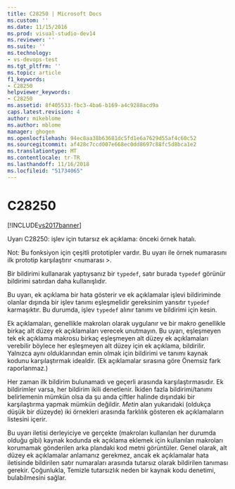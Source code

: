 ```yaml
---
title: C28250 | Microsoft Docs
ms.custom: ''
ms.date: 11/15/2016
ms.prod: visual-studio-dev14
ms.reviewer: ''
ms.suite: ''
ms.technology:
- vs-devops-test
ms.tgt_pltfrm: ''
ms.topic: article
f1_keywords:
- C28250
helpviewer_keywords:
- C28250
ms.assetid: 8f405533-fbc3-4ba6-b169-a4c9288acd9a
caps.latest.revision: 4
author: mikeblome
ms.author: mblome
manager: ghogen
ms.openlocfilehash: 94ec8aa38b63681dc5fd1e6a7629d55af4c60c52
ms.sourcegitcommit: af428c7ccd007e668ec0dd8697c88fc5d8bca1e2
ms.translationtype: MT
ms.contentlocale: tr-TR
ms.lasthandoff: 11/16/2018
ms.locfileid: "51734065"
---
```

# <a name="c28250"></a>C28250
[!INCLUDE[vs2017banner](../includes/vs2017banner.md)]

Uyarı C28250: işlev için tutarsız ek açıklama: önceki örnek hatalı.  
  
 Not: Bu fonksiyon için çeşitli prototipler vardır. Bu uyarı ile örnek numarasını ilk prototip karşılaştırır \<numarası >.  
  
 Bir bildirimi kullanarak yaptıysanız bir `typedef`, satır burada `typedef` görünür bildirimi satırdan daha kullanışlıdır.  
  
 Bu uyarı, ek açıklama bir hata gösterir ve ek açıklamalar işlevi bildiriminde olanlar dışında bir işlev tanımı eşleşmelidir gereksinim yansıtır `typedef` karmaşıktır. Bu durumda, işlev `typedef` alınır tanımı ve bildirimi için kesin.  
  
 Ek açıklamaları, genellikle makroları olarak uygulanır ve bir makro genellikle birkaç alt düzey ek açıklamaları verecek unutmayın. Bu uyarı, eşleşmeyen tek ek açıklama makrosu birkaç eşleşmeyen alt düzey ek açıklamaları verebilir böylece her eşleşmeyen alt düzey için ek açıklama, bildirilir. Yalnızca aynı olduklarından emin olmak için bildirimi ve tanımı kaynak kodunu karşılaştırmak idealdir. (Ek açıklamalar sırasına göre Önemsiz fark raporlanmaz.)  
  
 Her zaman ilk bildirim bulunamadı ve geçerli arasında karşılaştırmasıdır. Ek bildirimler varsa, her bildirim ikili denetlenir. İkiden fazla bildirimi/tanımı belirlemenin mümkün olsa da şu anda çiftler halinde dışındaki bir karşılaştırma yapmak mümkün değildir.  *Metin* alan yukarıdaki (oldukça düşük bir düzeyde) iki örnekleri arasında farklılık gösteren ek açıklamaların listesini içerir.  
  
 Bu uyarı iletisi derleyiciye ve gerçekte (makroları kullanılan her durumda olduğu gibi) kaynak kodunda ek açıklama eklemek için kullanılan makroları korumamak gönderilen arka plandaki kod metni görüntüler. Genel olarak, alt düzey ek açıklamalar anlamanız gerekmez, ancak ek açıklamalar hata iletisinde bildirilen satır numaraları arasında tutarsız olarak bildirilen tanıması gerekir. Çoğunlukla, Temizle tutarsızlık neden bir kaynak kodu denetimi, bulabilmesini sağlar.



